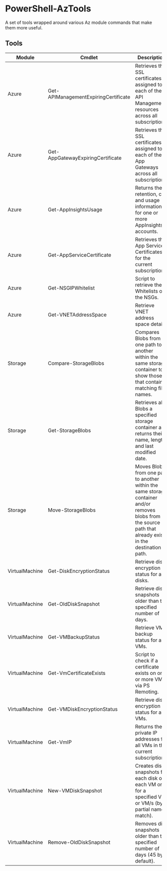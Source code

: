 # PowerShell-AzTools
A set of tools wrapped around various Az module commands that make them more useful.

## Tools

| Module         | Cmdlet                               | Description                                                                                                                                                  |
| -------------- | ------------------------------------ | ------------------------------------------------------------------------------------------------------------------------------------------------------------ |
| Azure          | Get-APIManagementExpiringCertificate | Retrieves the SSL certificates assigned to each of the API Management resources across all subscriptions.                                                    |
| Azure          | Get-AppGatewayExpiringCertificate    | Retrieves the SSL certificates assigned to each of the App Gateways across all subscriptions.                                                                |
| Azure          | Get-AppInsightsUsage                 | Returns the retention, cap and usage information for one or more AppInsights accounts.                                                                       |
| Azure          | Get-AppServiceCertificate            | Retrieves the App Service Certificates for the current subscription.                                                                                         |
| Azure          | Get-NSGIPWhitelist                   | Script to retrieve the IP Whitelists on the NSGs.                                                                                                            |
| Azure          | Get-VNETAddressSpace                 | Retrieve VNET address space details.                                                                                                                         |
| Storage        | Compare-StorageBlobs                 | Compares Blobs from one path to another within the same storage container to show those that contain matching file names.                                    |
| Storage        | Get-StorageBlobs                     | Retrieves all Blobs a specified storage container and returns their name, length and last modified date.                                                     |
| Storage        | Move-StorageBlobs                    | Moves Blobs from one path to another within the same storage container and/or removes blobs from the source path that already exist in the destination path. |
| VirtualMachine | Get-DiskEncryptionStatus             | Retrieve disk encryption status for all disks.                                                                                                               |
| VirtualMachine | Get-OldDiskSnapshot                  | Retrieve disk snapshots older than the specified number of days.                                                                                             |
| VirtualMachine | Get-VMBackupStatus                   | Retrieve VM backup status for all VMs.                                                                                                                       |
| VirtualMachine | Get-VmCertificateExists              | Script to check if a certificate exists on one or more VMs via PS Remoting.                                                                                  |
| VirtualMachine | Get-VMDiskEncryptionStatus           | Retrieve disk encryption status for all VMs.                                                                                                                 |
| VirtualMachine | Get-VmIP                             | Returns the private IP addresses for all VMs in the current subscription.                                                                                    |
| VirtualMachine | New-VMDiskSnapshot                   | Creates disk snapshots for each disk of each VM or for a specified VM or VM/s (by partial name match).                                                       |
| VirtualMachine | Remove-OldDiskSnapshot               | Removes disk snapshots older than the specified number of days (45 by default).                                                                         |

